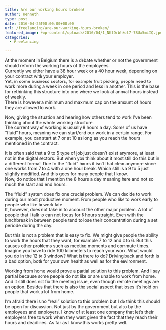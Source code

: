 ```yaml
---
title: Are our working hours broken?
author: Kenneth
type: post
date: 2016-04-25T00:00:00+00:00
url: /freelancing/are-our-working-hours-broken/
featured_image: /wp-content/uploads/2016/04/1_NKfDrWhXol7-7BUx5miIQ.jpeg
categories:
  - Freelancing

---
```

<p id="86e7" class="graf graf--p graf-after--figure">
  At the moment in Belgium there is a debate whether or not the government should reform the working hours of the employees.<br /> Currently we either have a 38 hour week or a 40 hour week, depending on your contract with your employer.<br /> Yet, in some business sectors, for example fruit picking, people need to work more during a week in one period and less in another. This is the base for rethinking this structure into one where we look at annual hours instead of weekly.<br /> There is however a minimum and maximum cap on the amount of hours they are allowed to work.
</p>

<p id="8477" class="graf graf--p graf-after--p">
  Now, giving the situation and hearing how others tend to work I’ve been thinking about the whole working structure.<br /> The current way of working is usually 8 hours a day. Some of us have “fluid” hours, meaning we can start/end our work in a certain range. For example, you can start at 7 or at 10 as long as you reach the hours mentioned in the contract.
</p>

<p id="1485" class="graf graf--p graf-after--p">
  It is often said that a 9 to 5 type of job just doesn’t exist anymore, at least not in the digital sectors. But when you think about it most still do this but in a different format. Due to the “fluid” hours it isn’t that clear anymore since one works from 7 to 4 with a one hour break. Which still is a 9 to 5 just slightly modified. And this goes for many people that I know.<br /> Now, do notice that I mention the 8 hours a day meaning here and not so much the start and end hours.
</p>

<p id="9fcc" class="graf graf--p graf-after--p">
  The “fluid” system does fix one crucial problem. We can decide to work during our most productive moment. From people who like to work early to people who like to work late.<br /> It, however, does not take in to account the other major problem. A lot of people that I talk to can not focus for 8 hours straight. Even with the lunchbreak in between people tend to lose their concentration during a set periode during the day.
</p>

<p id="0b3e" class="graf graf--p graf-after--p">
  But this is not a problem that is easy to fix. We might give people the ability to work the hours that they want, for example 7 to 12 and 3 to 6. But this causes other problems such as meeting moments and commute times.<br /> Imagine you have to ride 100 kilometers to reach your work. What would you do in the 12 to 3 window? What is there to do? Driving back and forth is a bad option, both for your own health as well as for the environment.
</p>

<p id="14a6" class="graf graf--p graf-after--p">
  Working from home would prove a partial solution to this problem. And I say partial because some people do not like or are unable to work from home. And it still does not fix the meeting issue, even though remote meetings are an option. Besides that there is also the social aspect that loses it’s hold on people that work a lot from home.
</p>

<p id="6e22" class="graf graf--p graf-after--p graf--trailing">
  I’m afraid there is no “real” solution to this problem but I do think this should be open for discussion. Not just by the government but also by the employees and employers. I know of at least one company that let’s their employers free to work when they want given the fact that they reach their hours and deadlines. As far as I know this works pretty well.
</p>